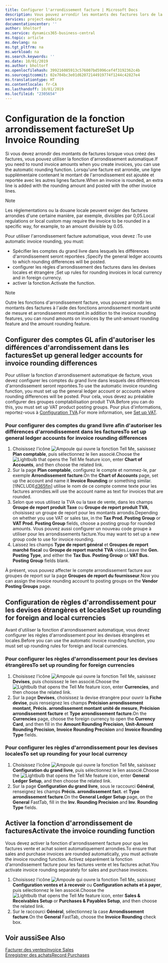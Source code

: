 ```yaml
---
title: Configurer l'arrondissement facture | Microsoft Docs
description: Vous pouvez arrondir les montants des factures lors de la création de celles-ci. De plus, les réglementations ou la douane locale peuvent exiger des factures arrondies d'une certaine manière, par exemple, divisibles par 0,05.
services: project-madeira
documentationcenter: ''
author: bholtorf
ms.service: dynamics365-business-central
ms.topic: article
ms.devlang: na
ms.tgt_pltfrm: na
ms.workload: na
ms.search.keywords: ''
ms.date: 10/01/2019
ms.author: bholtorf
ms.openlocfilehash: 399216085913c576007bd5996cef4f3192362c4b
ms.sourcegitcommit: 02e704bc3e01d62072144919774f1244c42827e4
ms.translationtype: HT
ms.contentlocale: fr-CA
ms.lasthandoff: 10/01/2019
ms.locfileid: "2305654"
---
```

# <a name="set-up-invoice-rounding"></a><span data-ttu-id="19564-104">Configuration de la fonction arrondissement facture</span><span class="sxs-lookup"><span data-stu-id="19564-104">Set Up Invoice Rounding</span></span>
<span data-ttu-id="19564-105">Si vous devez arrondir des montants de factures lorsque vous créez des factures, vous pouvez utiliser la fonction d'arrondissement automatique.</span><span class="sxs-lookup"><span data-stu-id="19564-105">If you need to round invoice amounts when you create invoices, you can use the automatic rounding function.</span></span> <span data-ttu-id="19564-106">Lorsqu'une facture est arrondie, une ligne supplémentaire contenant le montant de l'arrondissement est ajoutée et reportée avec les autres lignes facture.</span><span class="sxs-lookup"><span data-stu-id="19564-106">When an invoice is rounded, an extra line is added with the rounding amount and posted with the other invoice lines.</span></span>

> [!NOTE]  
>  <span data-ttu-id="19564-107">Les réglementations ou la douane locale peuvent exiger des factures arrondies d'une certaine manière, par exemple, divisibles par 0,05.</span><span class="sxs-lookup"><span data-stu-id="19564-107">Local regulations or local custom may require the invoice to be rounded in a specific way, for example, to an amount divisible by 0.05.</span></span>  

<span data-ttu-id="19564-108">Pour utiliser l'arrondissement facture automatique, vous devez :</span><span class="sxs-lookup"><span data-stu-id="19564-108">To use automatic invoice rounding, you must:</span></span>  

* <span data-ttu-id="19564-109">Spécifier les comptes du grand livre dans lesquels les différences d'arrondissement seront reportées ;</span><span class="sxs-lookup"><span data-stu-id="19564-109">Specify the general ledger accounts to which rounding differences will be posted.</span></span>  
* <span data-ttu-id="19564-110">configurer les règles d'arrondissement des factures dans les devises locales et étrangère ;</span><span class="sxs-lookup"><span data-stu-id="19564-110">Set up rules for rounding invoices in local currency and in foreign currency.</span></span>  
* <span data-ttu-id="19564-111">activer la fonction.</span><span class="sxs-lookup"><span data-stu-id="19564-111">Activate the function.</span></span>  

> [!NOTE]  
>  <span data-ttu-id="19564-112">Outre les fonctions d'arrondissement facture, vous pouvez arrondir les montants des factures à l'aide des fonctions arrondissement montant unité de mesure et arrondissement montant.</span><span class="sxs-lookup"><span data-stu-id="19564-112">In addition to the invoice rounding features, you can round amounts on invoices by the unit-amount rounding feature and the amount rounding feature.</span></span>  

## <a name="set-up-general-ledger-accounts-for-invoice-rounding-differences"></a><span data-ttu-id="19564-113">Configurer des comptes GL afin d'autoriser les différences d'arrondissement dans les factures</span><span class="sxs-lookup"><span data-stu-id="19564-113">Set up general ledger accounts for invoice rounding differences</span></span>
<span data-ttu-id="19564-114">Pour utiliser la fonction d'arrondissement automatique de facture, vous devez configurer les comptes du grand livre dans lesquels des différences d'arrondissement seront reportées.</span><span class="sxs-lookup"><span data-stu-id="19564-114">To use the automatic invoice rounding function, you must set up the general ledger account or accounts where rounding differences will be posted.</span></span> <span data-ttu-id="19564-115">Pour cela, vous devez au préalable configurer des groupes comptabilisation produit TVA.</span><span class="sxs-lookup"><span data-stu-id="19564-115">Before you can do this, you must set up VAT product posting groups.</span></span> <span data-ttu-id="19564-116">Pour plus d'informations, reportez-vous à [Configuration TVA](finance-setup-vat.md).</span><span class="sxs-lookup"><span data-stu-id="19564-116">For more information, see [Set up VAT](finance-setup-vat.md).</span></span>  

### <a name="to-set-up-general-ledger-accounts-for-invoice-rounding-differences"></a><span data-ttu-id="19564-117">Pour configurer des comptes du grand livre afin d'autoriser les différences d'arrondissement dans les factures</span><span class="sxs-lookup"><span data-stu-id="19564-117">To set up general ledger accounts for invoice rounding differences</span></span>  
1. <span data-ttu-id="19564-118">Choisissez l'icône ![Ampoule qui ouvre la fonction Tell Me](media/ui-search/search_small.png "Dites-moi ce que vous voulez faire"), saisissez **Plan comptable**, puis sélectionnez le lien associé.</span><span class="sxs-lookup"><span data-stu-id="19564-118">Choose the ![Lightbulb that opens the Tell Me feature](media/ui-search/search_small.png "Tell me what you want to do") icon, enter **Chart of Accounts**, and then choose the related link.</span></span>  
2. <span data-ttu-id="19564-119">Sur la page **Plan comptable**, configurez le compte et nommez-le, par exemple **Arrondissement facture**.</span><span class="sxs-lookup"><span data-stu-id="19564-119">On the **Chart of Accounts** page, set up the account and name it **Invoice Rounding** or something similar.</span></span> [!INCLUDE[d365fin](includes/d365fin_md.md)] <span data-ttu-id="19564-120">utilise le nom de ce compte comme texte pour les factures arrondies.</span><span class="sxs-lookup"><span data-stu-id="19564-120">will use the account name as text for invoices that are rounded.</span></span>  
3. <span data-ttu-id="19564-121">Selon que vous utilisez la TVA ou la taxe de vente, dans les champs **Groupe de report produit Taxe** ou **Groupe de report produit TVA**, choisissez un groupe de report pour les montants arrondis.</span><span class="sxs-lookup"><span data-stu-id="19564-121">Depending on whether you use VAT or sales tax, in the **Tax Prod. Posting Group** or **VAT Prod. Posting Group** fields, choose a posting group for rounded amounts.</span></span> <span data-ttu-id="19564-122">Vous pouvez aussi configurer un nouveau code groupe à utiliser pour les arrondissements facture.</span><span class="sxs-lookup"><span data-stu-id="19564-122">You may want to set up a new group code to use for invoice rounding.</span></span>
4. <span data-ttu-id="19564-123">Laissez les champs **Type de report général** et **Groupes de report marché fiscal** ou **Groupe de report marché TVA** vides.</span><span class="sxs-lookup"><span data-stu-id="19564-123">Leave the **Gen. Posting Type**, and either the **Tax Bus. Posting Group** or **VAT Bus. Posting Group** fields blank.</span></span> <!-- Why do we say to leave these blank, when there are a lot of other fields we also leave blank but don't mention? -->  

<span data-ttu-id="19564-124">À présent, vous pouvez affecter le compte arrondissement facture aux groupes de report sur la page **Groupes de report du fournisseur**.</span><span class="sxs-lookup"><span data-stu-id="19564-124">Now you can assign the invoice rounding account to posting groups on the **Vendor Posting Groups** page.</span></span>  <!-- Why only the vendor posting groups? -->

## <a name="set-up-rounding-for-foreign-and-local-currencies"></a><span data-ttu-id="19564-125">Configuration de règles d'arrondissement pour les devises étrangères et locales</span><span class="sxs-lookup"><span data-stu-id="19564-125">Set up rounding for foreign and local currencies</span></span>
<span data-ttu-id="19564-126">Avant d'utiliser la fonction d'arrondissement automatique, vous devez configurer les règles d'arrondissement pour les devises étrangères et locales.</span><span class="sxs-lookup"><span data-stu-id="19564-126">Before you can use the automatic invoice rounding function, you must set up rounding rules for foreign and local currencies.</span></span>

### <a name="to-set-up-rounding-for-foreign-currencies"></a><span data-ttu-id="19564-127">Pour configurer les règles d'arrondissement pour les devises étrangères</span><span class="sxs-lookup"><span data-stu-id="19564-127">To set up rounding for foreign currencies</span></span>  
1. <span data-ttu-id="19564-128">Choisissez l'icône ![Ampoule qui ouvre la fonction Tell Me](media/ui-search/search_small.png "Dites-moi ce que vous voulez faire"), saisissez **Devises**, puis choisissez le lien associé.</span><span class="sxs-lookup"><span data-stu-id="19564-128">Choose the ![Lightbulb that opens the Tell Me feature](media/ui-search/search_small.png "Tell me what you want to do") icon, enter **Currencies**, and then choose the related link.</span></span>  
2. <span data-ttu-id="19564-129">Sur la page **Devises**, choisissez la devise étrangère pour ouvrir la **Fiche devise**, puis renseignez les champs **Précision arrondissement montant**, **Précis. arrondissement montant unité de mesure**, **Précision arrondissement facture** et **Type arrondissement facture**.</span><span class="sxs-lookup"><span data-stu-id="19564-129">On the **Currencies** page, choose the foreign currency to open the **Currency Card**, and then fill in the **Amount Rounding Precision**, **Unit-Amount Rounding Precision**, **Invoice Rounding Precision** and **Invoice Rounding Type** fields.</span></span>

### <a name="to-set-up-rounding-for-your-local-currency"></a><span data-ttu-id="19564-130">Pour configurer les règles d'arrondissement pour les devises locales</span><span class="sxs-lookup"><span data-stu-id="19564-130">To set up rounding for your local currency</span></span>
1. <span data-ttu-id="19564-131">Choisissez l'icône ![Ampoule qui ouvre la fonction Tell Me](media/ui-search/search_small.png "Dites-moi ce que vous voulez faire"), saisissez **Configuration du grand livre**, puis sélectionnez le lien associé.</span><span class="sxs-lookup"><span data-stu-id="19564-131">Choose the ![Lightbulb that opens the Tell Me feature](media/ui-search/search_small.png "Tell me what you want to do") icon, enter **General Ledger Setup**, and then choose the related link.</span></span>  
2. <span data-ttu-id="19564-132">Sur la page **Configuration du grand livre**, sous le raccourci **Général**, renseignez les champs **Précis. arrondissement fact.** et **Type arrondissement facture**.</span><span class="sxs-lookup"><span data-stu-id="19564-132">On the **General Ledger Setup** page, on the **General** FastTab, fill in the **Inv. Rounding Precision** and **Inv. Rounding Type** fields.</span></span>  

## <a name="activate-the-invoice-rounding-function"></a><span data-ttu-id="19564-133">Activer la fonction d'arrondissement de factures</span><span class="sxs-lookup"><span data-stu-id="19564-133">Activate the invoice rounding function</span></span>  
<span data-ttu-id="19564-134">Vous devez activer la fonction d'arrondissement facture pour que les factures vente et achat soient automatiquement arrondies.</span><span class="sxs-lookup"><span data-stu-id="19564-134">To ensure that sales and purchase invoices are rounded automatically, you must activate the invoice rounding function.</span></span> <span data-ttu-id="19564-135">Activez séparément la fonction d'arrondissement facture pour les factures vente et les factures achat.</span><span class="sxs-lookup"><span data-stu-id="19564-135">You activate invoice rounding separately for sales and purchase invoices.</span></span>

1. <span data-ttu-id="19564-136">Choisissez l'icône ![Ampoule qui ouvre la fonction Tell Me](media/ui-search/search_small.png "Dites-moi ce que vous voulez faire"), saisissez **Configuration ventes et à recevoir** ou **Configuration achats et à payer**, puis sélectionnez le lien associé.</span><span class="sxs-lookup"><span data-stu-id="19564-136">Choose the ![Lightbulb that opens the Tell Me feature](media/ui-search/search_small.png "Tell me what you want to do") icon, enter **Sales & Receivables Setup** or **Purchases & Payables Setup**, and then choose the related link.</span></span>  
2. <span data-ttu-id="19564-137">Sur le raccourci **Général**, sélectionnez la case **Arrondissement facture**.</span><span class="sxs-lookup"><span data-stu-id="19564-137">On the **General** FastTab, choose the **Invoice Rounding** check box.</span></span>  

## <a name="see-also"></a><span data-ttu-id="19564-138">Voir aussi</span><span class="sxs-lookup"><span data-stu-id="19564-138">See Also</span></span>  
[<span data-ttu-id="19564-139">Facturer des ventes</span><span class="sxs-lookup"><span data-stu-id="19564-139">Invoice Sales</span></span>](sales-how-invoice-sales.md)  
[<span data-ttu-id="19564-140">Enregistrer des achats</span><span class="sxs-lookup"><span data-stu-id="19564-140">Record Purchases</span></span>](purchasing-how-record-purchases.md)
